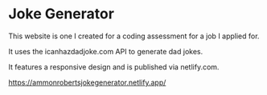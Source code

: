 # Joke Generator

This website is one I created for a coding assessment for a job I applied for.

It uses the icanhazdadjoke.com API to generate dad jokes.

It features a responsive design and is published via netlify.com.

https://ammonrobertsjokegenerator.netlify.app/
